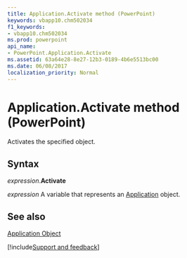 ```yaml
---
title: Application.Activate method (PowerPoint)
keywords: vbapp10.chm502034
f1_keywords:
- vbapp10.chm502034
ms.prod: powerpoint
api_name:
- PowerPoint.Application.Activate
ms.assetid: 63a64e28-8e27-12b3-0189-4b6e5513bc00
ms.date: 06/08/2017
localization_priority: Normal
---
```



# Application.Activate method (PowerPoint)

Activates the specified object.


## Syntax

_expression_.**Activate**

_expression_ A variable that represents an [Application](./PowerPoint.Application.md) object.


## See also


[Application Object](PowerPoint.Application.md)

[!include[Support and feedback](~/includes/feedback-boilerplate.md)]
